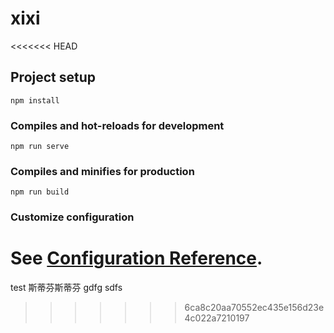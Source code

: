 # xixi
<<<<<<< HEAD

## Project setup
```
npm install
```

### Compiles and hot-reloads for development
```
npm run serve
```

### Compiles and minifies for production
```
npm run build
```

### Customize configuration
See [Configuration Reference](https://cli.vuejs.org/config/).
=======
test
斯蒂芬斯蒂芬
gdfg 
sdfs
>>>>>>> 6ca8c20aa70552ec435e156d23e4c022a7210197
